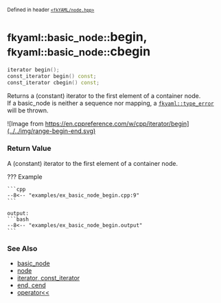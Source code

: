 <small>Defined in header [`<fkYAML/node.hpp>`](https://github.com/fktn-k/fkYAML/blob/develop/include/fkYAML/node.hpp)</small>

# <small>fkyaml::basic_node::</small>begin, <small>fkyaml::basic_node::</small>cbegin

```cpp
iterator begin();
const_iterator begin() const;
const_iterator cbegin() const;
```

Returns a (constant) iterator to the first element of a container node.  
If a basic_node is neither a sequence nor mapping, a [`fkyaml::type_error`](../exception/type_error.md) will be thrown.  

![Image from https://en.cppreference.com/w/cpp/iterator/begin](../../img/range-begin-end.svg)

### **Return Value**

A (constant) iterator to the first element of a container node.

??? Example

    ```cpp
    --8<-- "examples/ex_basic_node_begin.cpp:9"
    ```

    output:
    ```bash
    --8<-- "examples/ex_basic_node_begin.output"
    ```

### **See Also**

* [basic_node](index.md)
* [node](node.md)
* [iterator, const_iterator](iterator.md)  
* [end, cend](end.md)
* [operator<<](insertion_operator.md)
